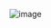 ![image](https://github.com/flkvio/design-web-music-app/assets/105506000/e9f6d63c-f4dd-43f0-a079-ad697cb6413b)
